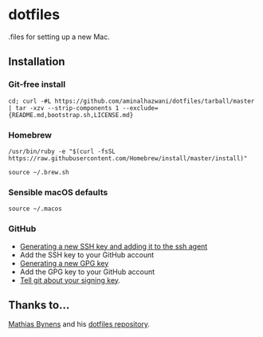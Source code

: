 # dotfiles

.files for setting up a new Mac.

## Installation

### Git-free install

```
cd; curl -#L https://github.com/aminalhazwani/dotfiles/tarball/master | tar -xzv --strip-components 1 --exclude={README.md,bootstrap.sh,LICENSE.md}
```

### Homebrew

```
/usr/bin/ruby -e "$(curl -fsSL https://raw.githubusercontent.com/Homebrew/install/master/install)"
```
```
source ~/.brew.sh
```

### Sensible macOS defaults

```
source ~/.macos
```

### GitHub

- [Generating a new SSH key and adding it to the ssh agent](https://help.github.com/articles/generating-a-new-ssh-key-and-adding-it-to-the-ssh-agent/)
- Add the SSH key to your GitHub account
- [Generating a new GPG key](https://help.github.com/articles/generating-a-new-gpg-key/)
- Add the GPG key to your GitHub account
- [Tell git about your signing key](https://help.github.com/articles/telling-git-about-your-signing-key/).

## Thanks to...

[Mathias Bynens](https://mathiasbynens.be/) and his [dotfiles repository](https://github.com/mathiasbynens/dotfiles).
